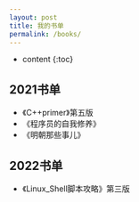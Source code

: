```yaml
---
layout: post
title: 我的书单
permalink: /books/
---
```


* content
{:toc}


2021书单
-----------------------------------------------------------------

+ 《C++primer》第五版
+ 《程序员的自我修养》
+ 《明朝那些事儿》

2022书单
-----------------------------------------------------------------

+ 《Linux_Shell脚本攻略》第三版
